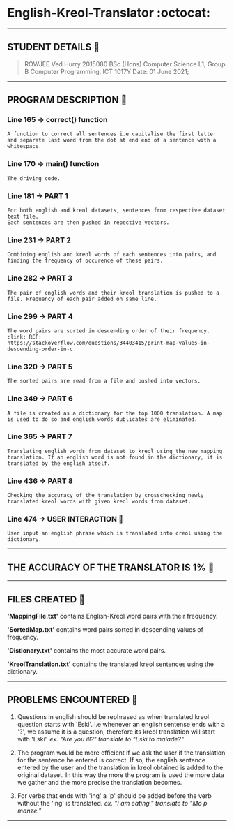 # English-Kreol-Translator :octocat:

---

## STUDENT DETAILS :raising_hand:

> ROWJEE Ved Hurry
> 2015080
> BSc (Hons) Computer Science L1, Group B
> Computer Programming, ICT 1017Y
> Date: 01 June 2021;

---

## PROGRAM DESCRIPTION :scroll:

### Line 165 -> correct() function

    A function to correct all sentences i.e capitalise the first letter and separate last word from the dot at end end of a sentence with a whitespace.

### Line 170 -> main() function

    The driving code.

### Line 181 -> PART 1

    For both english and kreol datasets, sentences from respective dataset text file.
    Each sentences are then pushed in repective vectors.

### Line 231 -> PART 2

    Combining english and kreol words of each sentences into pairs, and finding the frequency of occurence of these pairs.

### Line 282 -> PART 3

    The pair of english words and their kreol translation is pushed to a file. Frequency of each pair added on same line.

### Line 299 -> PART 4

    The word pairs are sorted in descending order of their frequency.
    :link: REF:
    https://stackoverflow.com/questions/34403415/print-map-values-in-descending-order-in-c

### Line 320 -> PART 5

    The sorted pairs are read from a file and pushed into vectors.

### Line 349 -> PART 6

    A file is created as a dictionary for the top 1000 translation. A map is used to do so and english words dublicates are eliminated.

### Line 365 -> PART 7

    Translating english words from dataset to kreol using the new mapping translation. If an english word is not found in the dictionary, it is translated by the english itself.

### Line 436 -> PART 8

    Checking the accuracy of the translation by crosschecking newly translated kreol words with given kreol words from dataset.

### Line 474 -> USER INTERACTION :space_invader:

    User input an english phrase which is translated into creol using the dictionary.

---

## THE ACCURACY OF THE TRANSLATOR IS 1% :dart:

---

## FILES CREATED :open_file_folder:

**'MappingFile.txt'** contains English-Kreol word pairs with their frequency.

**'SortedMap.txt'** contains word pairs sorted in descending values of frequency.

**'Distionary.txt'** contains the most accurate word pairs.

**'KreolTranslation.txt'** contains the translated kreol sentences using the dictionary.

---

## PROBLEMS ENCOUNTERED :name_badge:

1.  Questions in english should be rephrased as when translated kreol question starts with 'Eski'.
    i.e whenever an english sentense ends with a '?', we assume it is a question,
    therefore its kreol translation will start with 'Eski'.
    _ex. "Are you ill?" translate to "Eski to malade?"_

2.  The program would be more efficient if we ask the user if the translation for the sentence he entered is correct.
    If so, the english sentence entered by the user and the translation in kreol obtained is added to the original dataset.
    In this way the more the program is used the more data we gather and the more precise the translation becomes.

3.  For verbs that ends with 'ing' a 'p' should be added before the verb without the 'ing' is translated.
    _ex. "I am eating." translate to "Mo p manze."_

---
